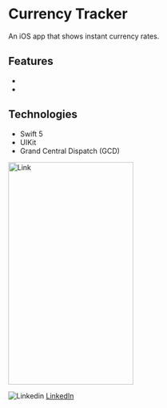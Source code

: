 # Currency Tracker

An iOS app that shows instant currency rates.

## Features
* 
* 

## Technologies
* Swift 5
* UIKit
* Grand Central Dispatch (GCD)


<img src="https://user-images.githubusercontent.com/53323174/121271685-09720f00-c879-11eb-8be5-94cf62e3e09e.png" alt="Link" width="250" height="444"/>   
 
![Linkedin](https://i.stack.imgur.com/gVE0j.png) [LinkedIn](https://www.linkedin.com/in/mutluaydin/)


